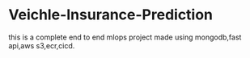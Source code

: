 # Veichle-Insurance-Prediction
this is a complete end to end mlops project made using mongodb,fast api,aws s3,ecr,cicd.
